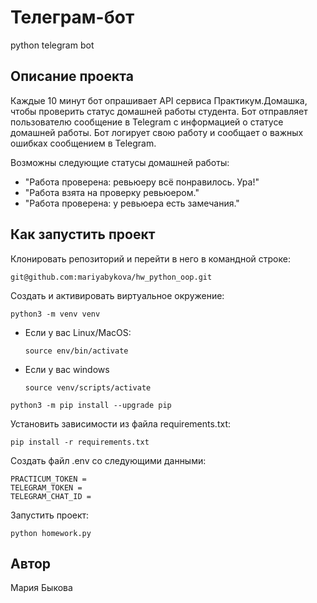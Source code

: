 # Телеграм-бот
python telegram bot

## Описание проекта
Каждые 10 минут бот опрашивает API сервиса Практикум.Домашка, чтобы проверить статус домашней работы студента. Бот отправляет пользователю сообщение в Telegram с информацией о статусе домашней работы. Бот логирует свою работу и сообщает о важных ошибках сообщением в Telegram. 

Возможны следующие статусы домашней работы:
* "Работа проверена: ревьюеру всё понравилось. Ура!"
* "Работа взята на проверку ревьюером."
* "Работа проверена: у ревьюера есть замечания."

## Как запустить проект
Клонировать репозиторий и перейти в него в командной строке:
```
git@github.com:mariyabykova/hw_python_oop.git
```
Создать и активировать виртуальное окружение:
```
python3 -m venv venv
```
* Если у вас Linux/MacOS:
    ```
    source env/bin/activate
    ```
* Если у вас windows
    
    ```
    source venv/scripts/activate
    ```

```
python3 -m pip install --upgrade pip
```

Установить зависимости из файла requirements.txt:

```
pip install -r requirements.txt
```

Создать файл .env со следующими данными:
```
PRACTICUM_TOKEN = 
TELEGRAM_TOKEN = 
TELEGRAM_CHAT_ID =
```

Запустить проект:

```
python homework.py
```

## Автор
Мария Быкова



